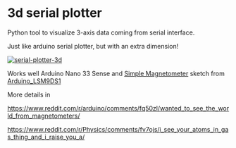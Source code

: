 # 3d serial plotter

Python tool to visualize 3-axis data coming from serial interface. 

Just like arduino serial plotter, but with an extra dimension!


[![serial-plotter-3d](https://media.giphy.com/media/gfx33r0NWAZtJcwC4f/giphy.gif)](https://www.instagram.com/p/B-OJDfxnVvR/?utm_source=ig_web_copy_link)

Works well Arduino Nano 33 Sense and [Simple Magnetometer](https://github.com/arduino-libraries/Arduino_LSM9DS1/blob/master/examples/SimpleMagnetometer/SimpleMagnetometer.ino) sketch from [Arduino_LSM9DS1](https://github.com/arduino-libraries/Arduino_LSM9DS1library)

More details in 

https://www.reddit.com/r/arduino/comments/fq50zl/wanted_to_see_the_world_from_magnetometers/

https://www.reddit.com/r/Physics/comments/fv7ojs/i_see_your_atoms_in_gas_thing_and_i_raise_you_a/
